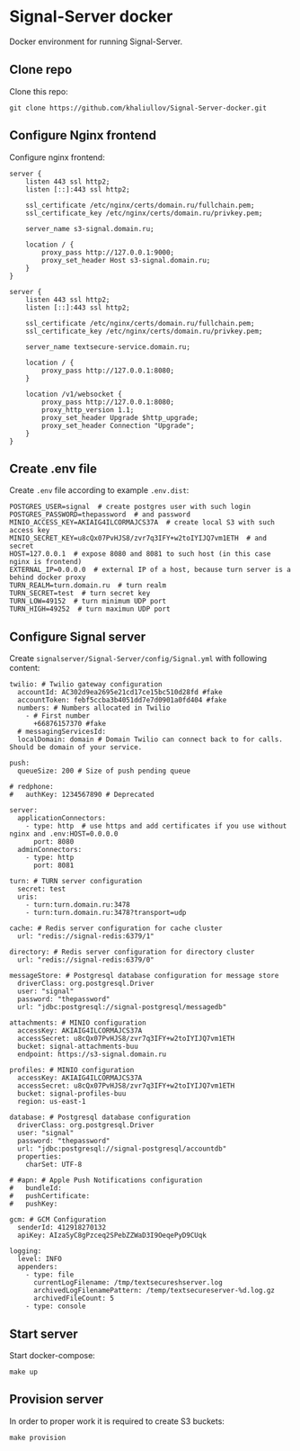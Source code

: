 # Signal-Server docker

Docker environment for running Signal-Server.

## Clone repo

Clone this repo:

    git clone https://github.com/khaliullov/Signal-Server-docker.git

## Configure Nginx frontend

Configure nginx frontend:

    server {
        listen 443 ssl http2;
        listen [::]:443 ssl http2;

        ssl_certificate /etc/nginx/certs/domain.ru/fullchain.pem;
        ssl_certificate_key /etc/nginx/certs/domain.ru/privkey.pem;

        server_name s3-signal.domain.ru;

        location / {
            proxy_pass http://127.0.0.1:9000;
            proxy_set_header Host s3-signal.domain.ru;
        }
    }

    server {
        listen 443 ssl http2;
        listen [::]:443 ssl http2;

        ssl_certificate /etc/nginx/certs/domain.ru/fullchain.pem;
        ssl_certificate_key /etc/nginx/certs/domain.ru/privkey.pem;

        server_name textsecure-service.domain.ru;

        location / {
            proxy_pass http://127.0.0.1:8080;
        }

        location /v1/websocket {
            proxy_pass http://127.0.0.1:8080;
            proxy_http_version 1.1;
            proxy_set_header Upgrade $http_upgrade;
            proxy_set_header Connection "Upgrade";
        }
    }

## Create .env file

Create `.env` file according to example `.env.dist`:

    POSTGRES_USER=signal  # create postgres user with such login
    POSTGRES_PASSWORD=thepassword  # and password
    MINIO_ACCESS_KEY=AKIAIG4ILCORMAJCS37A  # create local S3 with such access key
    MINIO_SECRET_KEY=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  # and secret
    HOST=127.0.0.1  # expose 8080 and 8081 to such host (in this case nginx is frontend)
    EXTERNAL_IP=0.0.0.0  # external IP of a host, because turn server is a behind docker proxy
    TURN_REALM=turn.domain.ru  # turn realm
    TURN_SECRET=test  # turn secret key
    TURN_LOW=49152  # turn minimum UDP port
    TURN_HIGH=49252  # turn maximun UDP port

## Configure Signal server

Create `signalserver/Signal-Server/config/Signal.yml` with following content:

    twilio: # Twilio gateway configuration
      accountId: AC302d9ea2695e21cd17ce15bc510d28fd #fake
      accountToken: febf5ccba3b4051dd7e7d0901a0fd404 #fake
      numbers: # Numbers allocated in Twilio
        - # First number
          +66876157370 #fake
      # messagingServicesId:
      localDomain: domain # Domain Twilio can connect back to for calls. Should be domain of your service.
    
    push:
      queueSize: 200 # Size of push pending queue
    
    # redphone:
    #   authKey: 1234567890 # Deprecated
    
    server:
      applicationConnectors:
        - type: http  # use https and add certificates if you use without nginx and .env:HOST=0.0.0.0
          port: 8080
      adminConnectors:
        - type: http
          port: 8081
    
    turn: # TURN server configuration
      secret: test
      uris:
        - turn:turn.domain.ru:3478
        - turn:turn.domain.ru:3478?transport=udp
    
    cache: # Redis server configuration for cache cluster
      url: "redis://signal-redis:6379/1"
    
    directory: # Redis server configuration for directory cluster
      url: "redis://signal-redis:6379/0"
    
    messageStore: # Postgresql database configuration for message store
      driverClass: org.postgresql.Driver
      user: "signal"
      password: "thepassword"
      url: "jdbc:postgresql://signal-postgresql/messagedb"
    
    attachments: # MINIO configuration
      accessKey: AKIAIG4ILCORMAJCS37A
      accessSecret: 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
      bucket: signal-attachments-buu
      endpoint: https://s3-signal.domain.ru
    
    profiles: # MINIO configuration
      accessKey: AKIAIG4ILCORMAJCS37A
      accessSecret: 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
      bucket: signal-profiles-buu
      region: us-east-1
    
    database: # Postgresql database configuration
      driverClass: org.postgresql.Driver
      user: "signal"
      password: "thepassword"
      url: "jdbc:postgresql://signal-postgresql/accountdb"
      properties:
        charSet: UTF-8
    
    # #apn: # Apple Push Notifications configuration
    #   bundleId:
    #   pushCertificate:
    #   pushKey:
    
    gcm: # GCM Configuration
      senderId: 412918270132
      apiKey: AIzaSyC8gPzceq2SPebZZWaD3I9OeqePyD9CUqk
    
    logging:
      level: INFO
      appenders:
        - type: file
          currentLogFilename: /tmp/textsecureshserver.log
          archivedLogFilenamePattern: /temp/textsecureserver-%d.log.gz
          archivedFileCount: 5
        - type: console

## Start server

Start docker-compose:

    make up

## Provision server

In order to proper work it is required to create S3 buckets:

    make provision
